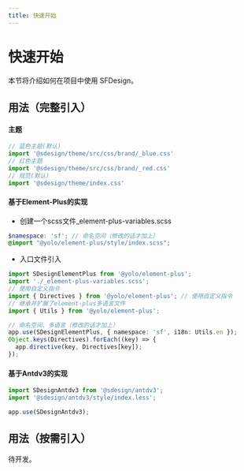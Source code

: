 ```yaml
---
title: 快速开始
---
```


# 快速开始

本节将介绍如何在项目中使用 SFDesign。

## 用法（完整引入）

#### 主题
```typescript
// 蓝色主题(默认)
import '@sdesign/theme/src/css/brand/_blue.css'
// 红色主题
import '@sdesign/theme/src/css/brand/_red.css'
// 规范(默认)
import '@sdesign/theme/index.css'
```

#### 基于Element-Plus的实现
* 创建一个scss文件_element-plus-variables.scss
```scss
$namespace: 'sf'; // 命名空间（修改的话才加上）
@import "@yolo/element-plus/style/index.scss";
```
* 入口文件引入
```typescript
import SDesignElementPlus from '@yolo/element-plus';
import './_element-plus-variables.scss';
// 使用自定义指令
import { Directives } from '@yolo/element-plus'; // 使用自定义指令
// 继承并扩展了element-plus多语言文件
import { Utils } from '@yolo/element-plus';

// 命名空间、多语言（修改的话才加上）
app.use(SDesignElementPlus, { namespace: 'sf', i18n: Utils.en });
Object.keys(Directives).forEach((key) => {
  app.directive(key, Directives[key]);
});
```

#### 基于Antdv3的实现
```typescript
import SDesignAntdv3 from '@sdesign/antdv3';
import '@sdesign/antdv3/style/index.less';

app.use(SDesignAntdv3);
```

## 用法（按需引入）
待开发。